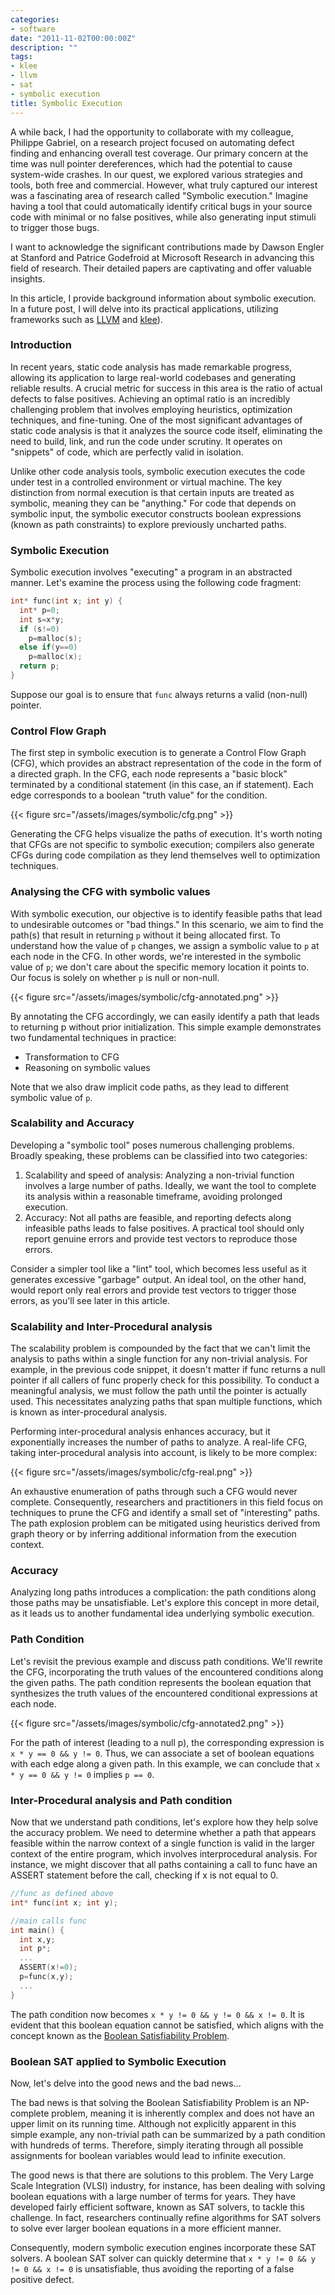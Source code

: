```yaml
---
categories:
- software
date: "2011-11-02T00:00:00Z"
description: ""
tags:
- klee
- llvm
- sat
- symbolic execution
title: Symbolic Execution
---
```


A while back, I had the opportunity to collaborate with my colleague, Philippe Gabriel, on a research project focused on automating defect finding and enhancing overall test coverage. Our primary concern at the time was null pointer dereferences, which had the potential to cause system-wide crashes. In our quest, we explored various strategies and tools, both free and commercial. However, what truly captured our interest was a fascinating area of research called "Symbolic execution." Imagine having a tool that could automatically identify critical bugs in your source code with minimal or no false positives, while also generating input stimuli to trigger those bugs.

I want to acknowledge the significant contributions made by Dawson Engler at Stanford and Patrice Godefroid at Microsoft Research in advancing this field of research. Their detailed papers are captivating and offer valuable insights.

In this article, I provide background information about symbolic execution. In a future post, I will delve into its practical applications, utilizing frameworks such as <a href="http://llvm.org/">LLVM</a> and <a href="http://klee.llvm.org/">klee</a>).

### Introduction
In recent years, static code analysis has made remarkable progress, allowing its application to large real-world codebases and generating reliable results. A crucial metric for success in this area is the ratio of actual defects to false positives. Achieving an optimal ratio is an incredibly challenging problem that involves employing heuristics, optimization techniques, and fine-tuning. One of the most significant advantages of static code analysis is that it analyzes the source code itself, eliminating the need to build, link, and run the code under scrutiny. It operates on "snippets" of code, which are perfectly valid in isolation.

Unlike other code analysis tools, symbolic execution executes the code under test in a controlled environment or virtual machine. The key distinction from normal execution is that certain inputs are treated as symbolic, meaning they can be "anything." For code that depends on symbolic input, the symbolic executor constructs boolean expressions (known as path constraints) to explore previously uncharted paths.

### Symbolic Execution
Symbolic execution involves "executing" a program in an abstracted manner. Let's examine the process using the following code fragment:

```c
int* func(int x; int y) {
  int* p=0;
  int s=x*y;
  if (s!=0)
    p=malloc(s);
  else if(y==0)
    p=malloc(x);
  return p;
}
```

Suppose our goal is to ensure that `func` always returns a valid (non-null) pointer.

### Control Flow Graph
The first step in symbolic execution is to generate a Control Flow Graph (CFG), which provides an abstract representation of the code in the form of a directed graph. In the CFG, each node represents a "basic block" terminated by a conditional statement (in this case, an if statement). Each edge corresponds to a boolean "truth value" for the condition.

{{< figure src="/assets/images/symbolic/cfg.png" >}}

Generating the CFG helps visualize the paths of execution. It's worth noting that CFGs are not specific to symbolic execution; compilers also generate CFGs during code compilation as they lend themselves well to optimization techniques.

### Analysing the CFG with symbolic values
With symbolic execution, our objective is to identify feasible paths that lead to undesirable outcomes or "bad things." In this scenario, we aim to find the path(s) that result in returning `p` without it being allocated first. To understand how the value of `p` changes, we assign a symbolic value to `p` at each node in the CFG. In other words, we're interested in the symbolic value of `p`; we don't care about the specific memory location it points to. Our focus is solely on whether `p` is null or non-null.

{{< figure src="/assets/images/symbolic/cfg-annotated.png" >}}

By annotating the CFG accordingly, we can easily identify a path that leads to returning p without prior initialization. This simple example demonstrates two fundamental techniques in practice:

* Transformation to CFG
* Reasoning on symbolic values

Note that we also draw implicit code paths, as they lead to different symbolic value of `p`.

### Scalability and Accuracy
Developing a "symbolic tool" poses numerous challenging problems. Broadly speaking, these problems can be classified into two categories:

1. Scalability and speed of analysis: Analyzing a non-trivial function involves a large number of paths. Ideally, we want the tool to complete its analysis within a reasonable timeframe, avoiding prolonged execution.
2. Accuracy: Not all paths are feasible, and reporting defects along infeasible paths leads to false positives. A practical tool should only report genuine errors and provide test vectors to reproduce those errors.

Consider a simpler tool like a "lint" tool, which becomes less useful as it generates excessive "garbage" output. An ideal tool, on the other hand, would report only real errors and provide test vectors to trigger those errors, as you'll see later in this article.

### Scalability and Inter-Procedural analysis
The scalability problem is compounded by the fact that we can't limit the analysis to paths within a single function for any non-trivial analysis. For example, in the previous code snippet, it doesn't matter if func returns a null pointer if all callers of func properly check for this possibility. To conduct a meaningful analysis, we must follow the path until the pointer is actually used. This necessitates analyzing paths that span multiple functions, which is known as inter-procedural analysis.

Performing inter-procedural analysis enhances accuracy, but it exponentially increases the number of paths to analyze. A real-life CFG, taking inter-procedural analysis into account, is likely to be more complex:

{{< figure src="/assets/images/symbolic/cfg-real.png" >}}

An exhaustive enumeration of paths through such a CFG would never complete. Consequently, researchers and practitioners in this field focus on techniques to prune the CFG and identify a small set of "interesting" paths. The path explosion problem can be mitigated using heuristics derived from graph theory or by inferring additional information from the execution context.

### Accuracy
Analyzing long paths introduces a complication: the path conditions along those paths may be unsatisfiable. Let's explore this concept in more detail, as it leads us to another fundamental idea underlying symbolic execution.

### Path Condition
Let's revisit the previous example and discuss path conditions. We'll rewrite the CFG, incorporating the truth values of the encountered conditions along the given paths. The path condition represents the boolean equation that synthesizes the truth values of the encountered conditional expressions at each node.

{{< figure src="/assets/images/symbolic/cfg-annotated2.png" >}}

For the path of interest (leading to a null p), the corresponding expression is ```x * y == 0 && y != 0```. Thus, we can associate a set of boolean equations with each edge along a given path. In this example, we can conclude that ```x * y == 0 && y != 0``` implies ```p == 0```.

### Inter-Procedural analysis and Path condition
Now that we understand path conditions, let's explore how they help solve the accuracy problem. We need to determine whether a path that appears feasible within the narrow context of a single function is valid in the larger context of the entire program, which involves interprocedural analysis. For instance, we might discover that all paths containing a call to func have an ASSERT statement before the call, checking if x is not equal to 0.

```c
//func as defined above
int* func(int x; int y);

//main calls func
int main() {
  int x,y;
  int p*;
  ...
  ASSERT(x!=0);
  p=func(x,y);
  ...
}
```

The path condition now becomes ```x * y != 0 && y != 0 && x != 0```. It is evident that this boolean equation cannot be satisfied, which aligns with the concept known as the <a href="http://en.wikipedia.org/wiki/Boolean_satisfiability_problem">Boolean Satisfiability Problem</a>.

### Boolean SAT applied to Symbolic Execution
Now, let's delve into the good news and the bad news...

The bad news is that solving the Boolean Satisfiability Problem is an NP-complete problem, meaning it is inherently complex and does not have an upper limit on its running time. Although not explicitly apparent in this simple example, any non-trivial path can be summarized by a path condition with hundreds of terms. Therefore, simply iterating through all possible assignments for boolean variables would lead to infinite execution.

The good news is that there are solutions to this problem. The Very Large Scale Integration (VLSI) industry, for instance, has been dealing with solving boolean equations with a large number of terms for years. They have developed fairly efficient software, known as SAT solvers, to tackle this challenge. In fact, researchers continually refine algorithms for SAT solvers to solve ever larger boolean equations in a more efficient manner.

Consequently, modern symbolic execution engines incorporate these SAT solvers. A boolean SAT solver can quickly determine that ```x * y != 0 && y != 0 && x != 0``` is unsatisfiable, thus avoiding the reporting of a false positive defect.
